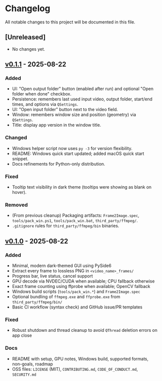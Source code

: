 # Changelog

All notable changes to this project will be documented in this file.

## [Unreleased]
- No changes yet.

## [v0.1.1] - 2025-08-22
### Added
- UI: "Open output folder" button (enabled after run) and optional "Open folder when done" checkbox.
- Persistence: remembers last used input video, output folder, start/end times, and options via `QSettings`.
- UI: "Open input folder" button next to the video field.
- Window: remembers window size and position (geometry) via `QSettings`.
- Title: display app version in the window title.

### Changed
- Windows helper script now uses `py -3` for version flexibility.
- README: Windows quick start updated; added macOS quick start snippet.
- Docs refinements for Python-only distribution.

### Fixed
- Tooltip text visibility in dark theme (tooltips were showing as blank on hover).

### Removed
- (From previous cleanup) Packaging artifacts: `Frame2Image.spec`, `tools/pack_win.ps1`, `tools/pack_win.bat`, `third_party/ffmpeg/`.
- `.gitignore` rules for `third_party/ffmpeg/bin` binaries.

## [v0.1.0] - 2025-08-22
### Added
- Minimal, modern dark-themed GUI using PySide6
- Extract every frame to lossless PNG in `<video_name>_frames/`
- Progress bar, live status, cancel support
- GPU decode via NVDEC/CUDA when available; CPU fallback otherwise
- Exact frame counting using ffprobe when available; OpenCV fallback
- Windows build scripts (`tools/pack_win.*`) and `Frame2Image.spec`
- Optional bundling of `ffmpeg.exe` and `ffprobe.exe` from `third_party/ffmpeg/bin/`
- Basic CI workflow (syntax check) and GitHub issue/PR templates

### Fixed
- Robust shutdown and thread cleanup to avoid `QThread` deletion errors on app close

### Docs
- README with setup, GPU notes, Windows build, supported formats, non-goals, roadmap
- OSS files: `LICENSE` (MIT), `CONTRIBUTING.md`, `CODE_OF_CONDUCT.md`, `SECURITY.md`

[v0.1.0]: https://github.com/ElfyDelphi/Frame2Image/releases/tag/v0.1.0
[v0.1.1]: https://github.com/ElfyDelphi/Frame2Image/releases/tag/v0.1.1
